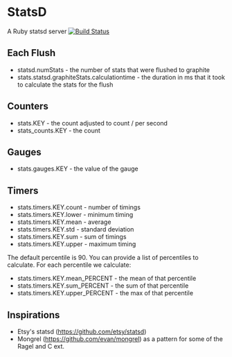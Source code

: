 # StatsD

A Ruby statsd server [![Build Status](https://secure.travis-ci.org/tjsingleton/statsd-server-ruby.png)](http://travis-ci.org/tjsingleton/statsd-server-ruby)

## Each Flush

* statsd.numStats - the number of stats that were flushed to graphite
* stats.statsd.graphiteStats.calculationtime - the duration in ms that it took to calculate the stats for the flush

## Counters

* stats.KEY - the count adjusted to count / per second
* stats_counts.KEY - the count

## Gauges

* stats.gauges.KEY - the value of the gauge

## Timers

* stats.timers.KEY.count - number of timings
* stats.timers.KEY.lower - minimum timing
* stats.timers.KEY.mean - average
* stats.timers.KEY.std - standard deviation
* stats.timers.KEY.sum - sum of timings
* stats.timers.KEY.upper - maximum timing

The default percentile is 90. You can provide a list of percentiles to calculate. For each percentile we calculate:

* stats.timers.KEY.mean_PERCENT - the mean of that percentile
* stats.timers.KEY.sum_PERCENT - the sum of that percentile
* stats.timers.KEY.upper_PERCENT - the max of that percentile

## Inspirations

* Etsy's statsd (https://github.com/etsy/statsd)
* Mongrel (https://github.com/evan/mongrel) as a pattern for some of the Ragel and C ext.
